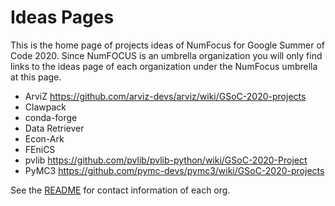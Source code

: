 
# Ideas Pages

This is the home page of projects ideas of NumFocus for Google Summer of Code 2020.
Since NumFOCUS is an umbrella organization you will only find links to the ideas
page of each organization under the NumFocus umbrella at this page.


- ArviZ https://github.com/arviz-devs/arviz/wiki/GSoC-2020-projects
- Clawpack
- conda-forge
- Data Retriever
- Econ-Ark
- FEniCS
- pvlib  https://github.com/pvlib/pvlib-python/wiki/GSoC-2020-Project
- PyMC3  https://github.com/pymc-devs/pymc3/wiki/GSoC-2020-projects


See the [README](https://github.com/numfocus/gsoc/blob/master/README.md) for contact information of each org.
